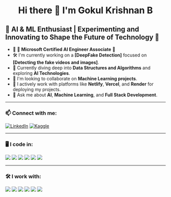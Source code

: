 
<h1 align="center">Hi there 👋 I'm Gokul Krishnan B </h1>

## 🧠 AI & ML Enthusiast | Experimenting and Innovating to Shape the Future of Technology 🧠

- 🌟 🎯 **Microsoft Certified AI Engineer Associate** 🌟
- 🛠️ I'm currently working on a **[DeepFake Detection]** focused on **[Detecting the fake videos and images]**.
- 🌱 Currently diving deep into **Data Structures and Algorithms** and exploring **AI Technologies**.
- 🤝 I'm looking to collaborate on **Machine Learning projects**.
- 🚀 I actively work with platforms like **Netlify**, **Vercel**, and **Render** for deploying my projects.
- 💬 Ask me about **AI**, **Machine Learning**, and **Full Stack Development**.

---

### 📫 Connect with me:
[![LinkedIn](https://img.shields.io/badge/LinkedIn-0A66C2?logo=linkedin&logoColor=white)](www.linkedin.com/in/gokul-krishnan-b-230468265) 
[![Kaggle](https://img.shields.io/badge/Kaggle-20BEFF?logo=kaggle&logoColor=white)](https://www.kaggle.com/your-profile)

---

### 🖥️ I code in:
<p align="left">
  <img src="https://img.shields.io/badge/Python-3776AB?logo=python&logoColor=white" />
  <img src="https://img.shields.io/badge/Java-007396?logo=java&logoColor=white" />
  <img src="https://img.shields.io/badge/C-00599C?logo=c&logoColor=white" />
  <img src="https://img.shields.io/badge/JavaScript-F7DF1E?logo=javascript&logoColor=black" />
  <img src="https://img.shields.io/badge/HTML5-E34F26?logo=html5&logoColor=white" />
  <img src="https://img.shields.io/badge/CSS3-1572B6?logo=css3&logoColor=white" />
</p>

---

### 🛠️ I work with:
<p align="left">
  <img src="https://img.shields.io/badge/React-20232A?logo=react&logoColor=61DAFB" />
  <img src="https://img.shields.io/badge/Node.js-339933?logo=node.js&logoColor=white" />
  <img src="https://img.shields.io/badge/Express.js-000000?logo=express&logoColor=white" />
  <img src="https://img.shields.io/badge/TensorFlow-FF6F00?logo=tensorflow&logoColor=white" />
  <img src="https://img.shields.io/badge/PyTorch-EE4C2C?logo=pytorch&logoColor=white" />
  <img src="https://img.shields.io/badge/OpenCV-5C3EE8?logo=opencv&logoColor=white" />
</p>


<!--
**gokul-krishnan12/gokul-krishnan12** is a ✨ _special_ ✨ repository because its `README.md` (this file) appears on your GitHub profile.

Here are some ideas to get you started:

- 🔭 I’m currently working on ...
- 🌱 I’m currently learning ...
- 👯 I’m looking to collaborate on ...
- 🤔 I’m looking for help with ...
- 💬 Ask me about ...
- 📫 How to reach me: ...
- 😄 Pronouns: ...
- ⚡ Fun fact: ...
-->
